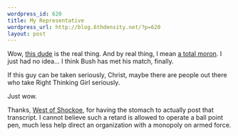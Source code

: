 ```yaml
--- 
wordpress_id: 620
title: My Representative
wordpress_url: http://blog.6thdensity.net/?p=620
layout: post
---
```

Wow, <a href="http://cantor.house.gov/">this dude</a> is the real thing.  And by real thing, I mean <a href="http://westofshockoe.blogspot.com/2007/02/video-and-trancsript-now-available.html">a total moron</a>.  I just had no idea... I think Bush has met his match, finally.

If this guy can be taken seriously, Christ, maybe there are people out there who take Right Thinking Girl seriously.

Just wow.

Thanks, <a href="http://westofshockoe.blogspot.com/">West of Shockoe</a>, for having the stomach to actually post that transcript.  I cannot believe such a retard is allowed to operate a ball point pen, much less help direct an organization with a monopoly on armed force.
